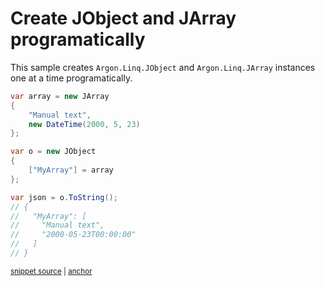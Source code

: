 # Create JObject and JArray programatically

This sample creates `Argon.Linq.JObject` and `Argon.Linq.JArray` instances one at a time programatically.

<!-- snippet: CreateJsonManually -->
<a id='snippet-createjsonmanually'></a>
```cs
var array = new JArray
{
    "Manual text",
    new DateTime(2000, 5, 23)
};

var o = new JObject
{
    ["MyArray"] = array
};

var json = o.ToString();
// {
//   "MyArray": [
//     "Manual text",
//     "2000-05-23T00:00:00"
//   ]
// }
```
<sup><a href='/src/Tests/Documentation/Samples/Linq/CreateJsonManually.cs#L31-L50' title='Snippet source file'>snippet source</a> | <a href='#snippet-createjsonmanually' title='Start of snippet'>anchor</a></sup>
<!-- endSnippet -->
